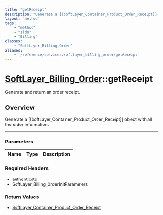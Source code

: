 ```yaml
---
title: "getReceipt"
description: "Generate a [[SoftLayer_Container_Product_Order_Receipt]] object with all the order information."
layout: "method"
tags:
    - "method"
    - "sldn"
    - "Billing"
classes:
    - "SoftLayer_Billing_Order"
aliases:
    - "/reference/services/softlayer_billing_order/getReceipt"
---
```

# [SoftLayer_Billing_Order](/reference/services/SoftLayer_Billing_Order)::getReceipt

Generate and return an order receipt.


## Overview 
Generate a [[SoftLayer_Container_Product_Order_Receipt]] object with all the order information. 

-----

### Parameters 
|Name | Type | Description |
| --- | --- | --- |


### Required Headers
* authenticate
* SoftLayer_Billing_OrderInitParameters


### Return Values
* <a href='/reference/datatypes/SoftLayer_Container_Product_Order_Receipt'>SoftLayer_Container_Product_Order_Receipt </a>





